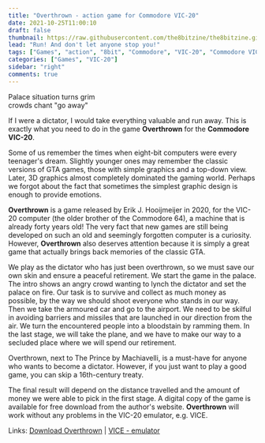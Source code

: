 ```yaml
---
title: "Overthrown - action game for Commodore VIC-20"
date: 2021-10-25T11:00:10
draft: false
thumbnail: https://raw.githubusercontent.com/the8bitzine/the8bitzine.github.io/media/media/2021/overthrown_vic20.jpg
lead: "Run! And don't let anyone stop you!"
tags: ["Games", "action", "8bit", "Commodore", "VIC-20", "Commodore VIC-20 games"]
categories: ["Games", "VIC-20"]
sidebar: "right"
comments: true
---
```


Palace situation turns grim  
crowds chant "go away"  

If I were a dictator, I would take everything valuable and run away. This is exactly what you need to do in the game **Overthrown** for the **Commodore VIC-20**.  
  
Some of us remember the times when eight-bit computers were every teenager's dream. Slightly younger ones may remember the classic versions of GTA games, those with simple graphics and a top-down view. Later, 3D graphics almost completely dominated the gaming world. Perhaps we forgot about the fact that sometimes the simplest graphic design is enough to provide emotions.  
  
**Overthrown** is a game released by Erik J. Hooijmeijer in 2020, for the VIC-20 computer (the older brother of the Commodore 64), a machine that is already forty years old! The very fact that new games are still being developed on such an old and seemingly forgotten computer is a curiosity. However, **Overthrown** also deserves attention because it is simply a great game that actually brings back memories of the classic GTA.  
  
We play as the dictator who has just been overthrown, so we must save our own skin and ensure a peaceful retirement. We start the game in the palace. The intro shows an angry crowd wanting to lynch the dictator and set the palace on fire. Our task is to survive and collect as much money as possible, by the way we should shoot everyone who stands in our way. Then we take the armoured car and go to the airport. We need to be skilful in avoiding barriers and missiles that are launched in our direction from the air. We turn the encountered people into a bloodstain by ramming them. In the last stage, we will take the plane, and we have to make our way to a secluded place where we will spend our retirement.  
  
Overthrown, next to The Prince by Machiavelli, is a must-have for anyone who wants to become a dictator. However, if you just want to play a good game, you can skip a 16th-century treaty.  
  
The final result will depend on the distance travelled and the amount of money we were able to pick in the first stage.
A digital copy of the game is available for free download from the author's website. **Overthrown** will work without any problems in the VIC-20 emulator, e.g. VICE.  
  
  
Links:
[Download Overthrown](http://www.ctrl-alt-dev.nl/Articles/VIC20-Overthrown/VIC20-Overthrown.html) | [VICE - emulator](https://vice-emu.sourceforge.io/)